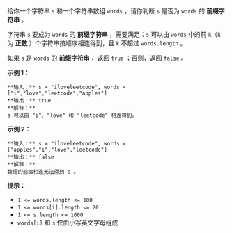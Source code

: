 给你一个字符串 `s` 和一个字符串数组 `words` ，请你判断 `s` 是否为 `words` 的 **前缀字符串** 。

字符串 `s` 要成为 `words` 的 **前缀字符串** ，需要满足：`s` 可以由 `words` 中的前 `k`（`k` 为 **正数**
）个字符串按顺序相连得到，且 `k` 不超过 `words.length` 。

如果 `s` 是 `words` 的 **前缀字符串** ，返回 `true` ；否则，返回 `false` 。



**示例 1：**

    
    
    **输入：** s = "iloveleetcode", words = ["i","love","leetcode","apples"]
    **输出：** true
    **解释：**
    s 可以由 "i"、"love" 和 "leetcode" 相连得到。
    

**示例 2：**

    
    
    **输入：** s = "iloveleetcode", words = ["apples","i","love","leetcode"]
    **输出：** false
    **解释：**
    数组的前缀相连无法得到 s 。



**提示：**

  * `1 <= words.length <= 100`
  * `1 <= words[i].length <= 20`
  * `1 <= s.length <= 1000`
  * `words[i]` 和 `s` 仅由小写英文字母组成

